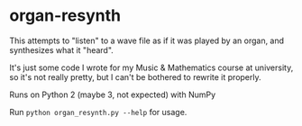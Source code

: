 # organ-resynth
This attempts to "listen" to a wave file as if it was played by an organ, and synthesizes what it "heard".

It's just some code I wrote for my Music &amp; Mathematics course at university, so it's not really pretty, but I can't be bothered to rewrite it properly.

Runs on Python 2 (maybe 3, not expected) with NumPy

Run `python organ_resynth.py --help` for usage.